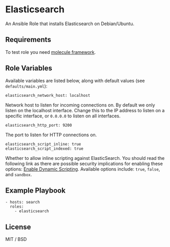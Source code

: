 # Elasticsearch

An Ansible Role that installs Elasticsearch on Debian/Ubuntu.

## Requirements

To test role you need [molecule framework](https://github.com/metacloud/molecule).

## Role Variables
Available variables are listed below, along with default values (see `defaults/main.yml`):

    elasticsearch_network_host: localhost

Network host to listen for incoming connections on. By default we only listen on
the localhost interface. Change this to the IP address to listen on a specific interface,
or `0.0.0.0` to listen on all interfaces.

    elasticsearch_http_port: 9200

The port to listen for HTTP connections on.

    elasticsearch_script_inline: true
    elasticsearch_script_indexed: true

Whether to allow inline scripting against ElasticSearch. You should read the following
link as there are possible security implications for enabling these options:
[Enable Dynamic Scripting](https://www.elastic.co/guide/en/elasticsearch/reference/current/modules-scripting.html#enable-dynamic-scripting).
Available options include: `true`, `false`, and `sandbox`.

## Example Playbook

    - hosts: search
      roles:
        - elasticsearch

## License

MIT / BSD
